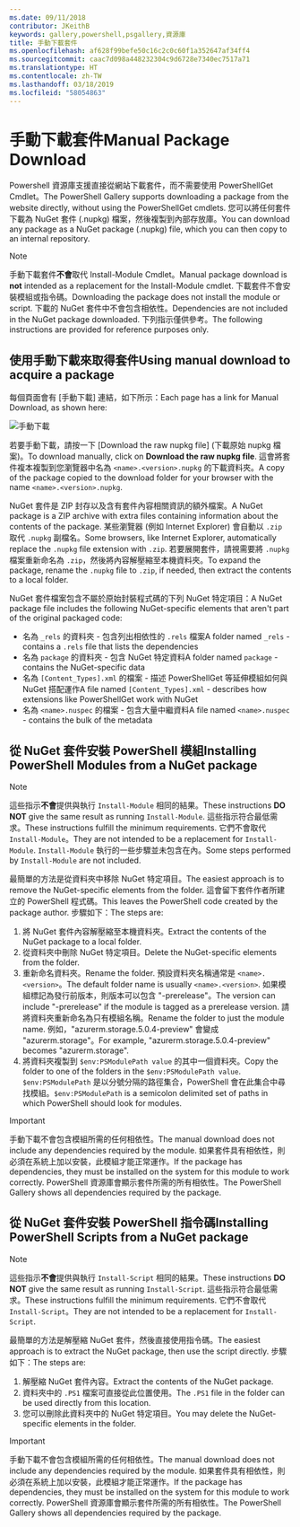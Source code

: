 ```yaml
---
ms.date: 09/11/2018
contributor: JKeithB
keywords: gallery,powershell,psgallery,資源庫
title: 手動下載套件
ms.openlocfilehash: af628f99befe50c16c2c0c60f1a352647af34ff4
ms.sourcegitcommit: caac7d098a448232304c9d6728e7340ec7517a71
ms.translationtype: HT
ms.contentlocale: zh-TW
ms.lasthandoff: 03/18/2019
ms.locfileid: "58054863"
---
```

# <a name="manual-package-download"></a><span data-ttu-id="9ba91-103">手動下載套件</span><span class="sxs-lookup"><span data-stu-id="9ba91-103">Manual Package Download</span></span>

<span data-ttu-id="9ba91-104">Powershell 資源庫支援直接從網站下載套件，而不需要使用 PowerShellGet Cmdlet。</span><span class="sxs-lookup"><span data-stu-id="9ba91-104">The PowerShell Gallery supports downloading a package from the website directly, without using the PowerShellGet cmdlets.</span></span> <span data-ttu-id="9ba91-105">您可以將任何套件下載為 NuGet 套件 (.nupkg) 檔案，然後複製到內部存放庫。</span><span class="sxs-lookup"><span data-stu-id="9ba91-105">You can download any package as a NuGet package (.nupkg) file, which you can then copy to an internal repository.</span></span>

> [!NOTE]
> <span data-ttu-id="9ba91-106">手動下載套件**不會**取代 Install-Module Cmdlet。</span><span class="sxs-lookup"><span data-stu-id="9ba91-106">Manual package download is **not** intended as a replacement for the Install-Module cmdlet.</span></span>
> <span data-ttu-id="9ba91-107">下載套件不會安裝模組或指令碼。</span><span class="sxs-lookup"><span data-stu-id="9ba91-107">Downloading the package does not install the module or script.</span></span> <span data-ttu-id="9ba91-108">下載的 NuGet 套件中不會包含相依性。</span><span class="sxs-lookup"><span data-stu-id="9ba91-108">Dependencies are not included in the NuGet package downloaded.</span></span> <span data-ttu-id="9ba91-109">下列指示僅供參考。</span><span class="sxs-lookup"><span data-stu-id="9ba91-109">The following instructions are provided for reference purposes only.</span></span>

## <a name="using-manual-download-to-acquire-a-package"></a><span data-ttu-id="9ba91-110">使用手動下載來取得套件</span><span class="sxs-lookup"><span data-stu-id="9ba91-110">Using manual download to acquire a package</span></span>

<span data-ttu-id="9ba91-111">每個頁面會有 [手動下載] 連結，如下所示：</span><span class="sxs-lookup"><span data-stu-id="9ba91-111">Each page has a link for Manual Download, as shown here:</span></span>

![手動下載](../../Images/packagedisplaypagewithpseditions.png)

<span data-ttu-id="9ba91-113">若要手動下載，請按一下 [Download the raw nupkg file] \(下載原始 nupkg 檔案\)。</span><span class="sxs-lookup"><span data-stu-id="9ba91-113">To download manually, click on **Download the raw nupkg file**.</span></span> <span data-ttu-id="9ba91-114">這會將套件複本複製到您瀏覽器中名為 `<name>.<version>.nupkg` 的下載資料夾。</span><span class="sxs-lookup"><span data-stu-id="9ba91-114">A copy of the package copied to the download folder for your browser with the name `<name>.<version>.nupkg`.</span></span>

<span data-ttu-id="9ba91-115">NuGet 套件是 ZIP 封存以及含有套件內容相關資訊的額外檔案。</span><span class="sxs-lookup"><span data-stu-id="9ba91-115">A NuGet package is a ZIP archive with extra files containing information about the contents of the package.</span></span> <span data-ttu-id="9ba91-116">某些瀏覽器 (例如 Internet Explorer) 會自動以 `.zip` 取代 `.nupkg` 副檔名。</span><span class="sxs-lookup"><span data-stu-id="9ba91-116">Some browsers, like Internet Explorer, automatically replace the `.nupkg` file extension with `.zip`.</span></span> <span data-ttu-id="9ba91-117">若要展開套件，請視需要將 `.nupkg` 檔案重新命名為 `.zip`，然後將內容解壓縮至本機資料夾。</span><span class="sxs-lookup"><span data-stu-id="9ba91-117">To expand the package, rename the `.nupkg` file to `.zip`, if needed, then extract the contents to a local folder.</span></span>

<span data-ttu-id="9ba91-118">NuGet 套件檔案包含不屬於原始封裝程式碼的下列 NuGet 特定項目：</span><span class="sxs-lookup"><span data-stu-id="9ba91-118">A NuGet package file includes the following NuGet-specific elements that aren't part of the original packaged code:</span></span>

- <span data-ttu-id="9ba91-119">名為 `_rels` 的資料夾 - 包含列出相依性的 `.rels` 檔案</span><span class="sxs-lookup"><span data-stu-id="9ba91-119">A folder named `_rels` - contains a `.rels` file that lists the dependencies</span></span>
- <span data-ttu-id="9ba91-120">名為 `package` 的資料夾 - 包含 NuGet 特定資料</span><span class="sxs-lookup"><span data-stu-id="9ba91-120">A folder named `package` - contains the NuGet-specific data</span></span>
- <span data-ttu-id="9ba91-121">名為 `[Content_Types].xml` 的檔案 - 描述 PowerShellGet 等延伸模組如何與 NuGet 搭配運作</span><span class="sxs-lookup"><span data-stu-id="9ba91-121">A file named `[Content_Types].xml` - describes how extensions like PowerShellGet work with NuGet</span></span>
- <span data-ttu-id="9ba91-122">名為 `<name>.nuspec` 的檔案 - 包含大量中繼資料</span><span class="sxs-lookup"><span data-stu-id="9ba91-122">A file named `<name>.nuspec` - contains the bulk of the metadata</span></span>

## <a name="installing-powershell-modules-from-a-nuget-package"></a><span data-ttu-id="9ba91-123">從 NuGet 套件安裝 PowerShell 模組</span><span class="sxs-lookup"><span data-stu-id="9ba91-123">Installing PowerShell Modules from a NuGet package</span></span>

> [!NOTE]
> <span data-ttu-id="9ba91-124">這些指示**不會**提供與執行 `Install-Module` 相同的結果。</span><span class="sxs-lookup"><span data-stu-id="9ba91-124">These instructions **DO NOT** give the same result as running `Install-Module`.</span></span> <span data-ttu-id="9ba91-125">這些指示符合最低需求。</span><span class="sxs-lookup"><span data-stu-id="9ba91-125">These instructions fulfill the minimum requirements.</span></span> <span data-ttu-id="9ba91-126">它們不會取代 `Install-Module`。</span><span class="sxs-lookup"><span data-stu-id="9ba91-126">They are not intended to be a replacement for `Install-Module`.</span></span> <span data-ttu-id="9ba91-127">`Install-Module` 執行的一些步驟並未包含在內。</span><span class="sxs-lookup"><span data-stu-id="9ba91-127">Some steps performed by `Install-Module` are not included.</span></span>

<span data-ttu-id="9ba91-128">最簡單的方法是從資料夾中移除 NuGet 特定項目。</span><span class="sxs-lookup"><span data-stu-id="9ba91-128">The easiest approach is to remove the NuGet-specific elements from the folder.</span></span> <span data-ttu-id="9ba91-129">這會留下套件作者所建立的 PowerShell 程式碼。</span><span class="sxs-lookup"><span data-stu-id="9ba91-129">This leaves the PowerShell code created by the package author.</span></span> <span data-ttu-id="9ba91-130">步驟如下：</span><span class="sxs-lookup"><span data-stu-id="9ba91-130">The steps are:</span></span>

1. <span data-ttu-id="9ba91-131">將 NuGet 套件內容解壓縮至本機資料夾。</span><span class="sxs-lookup"><span data-stu-id="9ba91-131">Extract the contents of the NuGet package to a local folder.</span></span>
2. <span data-ttu-id="9ba91-132">從資料夾中刪除 NuGet 特定項目。</span><span class="sxs-lookup"><span data-stu-id="9ba91-132">Delete the NuGet-specific elements from the folder.</span></span>
3. <span data-ttu-id="9ba91-133">重新命名資料夾。</span><span class="sxs-lookup"><span data-stu-id="9ba91-133">Rename the folder.</span></span> <span data-ttu-id="9ba91-134">預設資料夾名稱通常是 `<name>.<version>`。</span><span class="sxs-lookup"><span data-stu-id="9ba91-134">The default folder name is usually `<name>.<version>`.</span></span> <span data-ttu-id="9ba91-135">如果模組標記為發行前版本，則版本可以包含 "-prerelease"。</span><span class="sxs-lookup"><span data-stu-id="9ba91-135">The version can include "-prerelease" if the module is tagged as a prerelease version.</span></span> <span data-ttu-id="9ba91-136">請將資料夾重新命名為只有模組名稱。</span><span class="sxs-lookup"><span data-stu-id="9ba91-136">Rename the folder to just the module name.</span></span> <span data-ttu-id="9ba91-137">例如，"azurerm.storage.5.0.4-preview" 會變成 "azurerm.storage"。</span><span class="sxs-lookup"><span data-stu-id="9ba91-137">For example, "azurerm.storage.5.0.4-preview" becomes "azurerm.storage".</span></span>
4. <span data-ttu-id="9ba91-138">將資料夾複製到 `$env:PSModulePath value` 的其中一個資料夾。</span><span class="sxs-lookup"><span data-stu-id="9ba91-138">Copy the folder to one of the folders in the `$env:PSModulePath value`.</span></span> <span data-ttu-id="9ba91-139">`$env:PSModulePath` 是以分號分隔的路徑集合，PowerShell 會在此集合中尋找模組。</span><span class="sxs-lookup"><span data-stu-id="9ba91-139">`$env:PSModulePath` is a semicolon delimited set of paths in which PowerShell should look for modules.</span></span>

> [!IMPORTANT]
> <span data-ttu-id="9ba91-140">手動下載不會包含模組所需的任何相依性。</span><span class="sxs-lookup"><span data-stu-id="9ba91-140">The manual download does not include any dependencies required by the module.</span></span> <span data-ttu-id="9ba91-141">如果套件具有相依性，則必須在系統上加以安裝，此模組才能正常運作。</span><span class="sxs-lookup"><span data-stu-id="9ba91-141">If the package has dependencies, they must be installed on the system for this module to work correctly.</span></span> <span data-ttu-id="9ba91-142">PowerShell 資源庫會顯示套件所需的所有相依性。</span><span class="sxs-lookup"><span data-stu-id="9ba91-142">The PowerShell Gallery shows all dependencies required by the package.</span></span>

## <a name="installing-powershell-scripts-from-a-nuget-package"></a><span data-ttu-id="9ba91-143">從 NuGet 套件安裝 PowerShell 指令碼</span><span class="sxs-lookup"><span data-stu-id="9ba91-143">Installing PowerShell Scripts from a NuGet package</span></span>

> [!NOTE]
> <span data-ttu-id="9ba91-144">這些指示**不會**提供與執行 `Install-Script` 相同的結果。</span><span class="sxs-lookup"><span data-stu-id="9ba91-144">These instructions **DO NOT** give the same result as running `Install-Script`.</span></span> <span data-ttu-id="9ba91-145">這些指示符合最低需求。</span><span class="sxs-lookup"><span data-stu-id="9ba91-145">These instructions fulfill the minimum requirements.</span></span> <span data-ttu-id="9ba91-146">它們不會取代 `Install-Script`。</span><span class="sxs-lookup"><span data-stu-id="9ba91-146">They are not intended to be a replacement for `Install-Script`.</span></span>

<span data-ttu-id="9ba91-147">最簡單的方法是解壓縮 NuGet 套件，然後直接使用指令碼。</span><span class="sxs-lookup"><span data-stu-id="9ba91-147">The easiest approach is to extract the NuGet package, then use the script directly.</span></span> <span data-ttu-id="9ba91-148">步驟如下：</span><span class="sxs-lookup"><span data-stu-id="9ba91-148">The steps are:</span></span>

1. <span data-ttu-id="9ba91-149">解壓縮 NuGet 套件內容。</span><span class="sxs-lookup"><span data-stu-id="9ba91-149">Extract the contents of the NuGet package.</span></span>
2. <span data-ttu-id="9ba91-150">資料夾中的 `.PS1` 檔案可直接從此位置使用。</span><span class="sxs-lookup"><span data-stu-id="9ba91-150">The `.PS1` file in the folder can be used directly from this location.</span></span>
3. <span data-ttu-id="9ba91-151">您可以刪除此資料夾中的 NuGet 特定項目。</span><span class="sxs-lookup"><span data-stu-id="9ba91-151">You may delete the NuGet-specific elements in the folder.</span></span>

> [!IMPORTANT]
> <span data-ttu-id="9ba91-152">手動下載不會包含模組所需的任何相依性。</span><span class="sxs-lookup"><span data-stu-id="9ba91-152">The manual download does not include any dependencies required by the module.</span></span> <span data-ttu-id="9ba91-153">如果套件具有相依性，則必須在系統上加以安裝，此模組才能正常運作。</span><span class="sxs-lookup"><span data-stu-id="9ba91-153">If the package has dependencies, they must be installed on the system for this module to work correctly.</span></span> <span data-ttu-id="9ba91-154">PowerShell 資源庫會顯示套件所需的所有相依性。</span><span class="sxs-lookup"><span data-stu-id="9ba91-154">The PowerShell Gallery shows all dependencies required by the package.</span></span>
